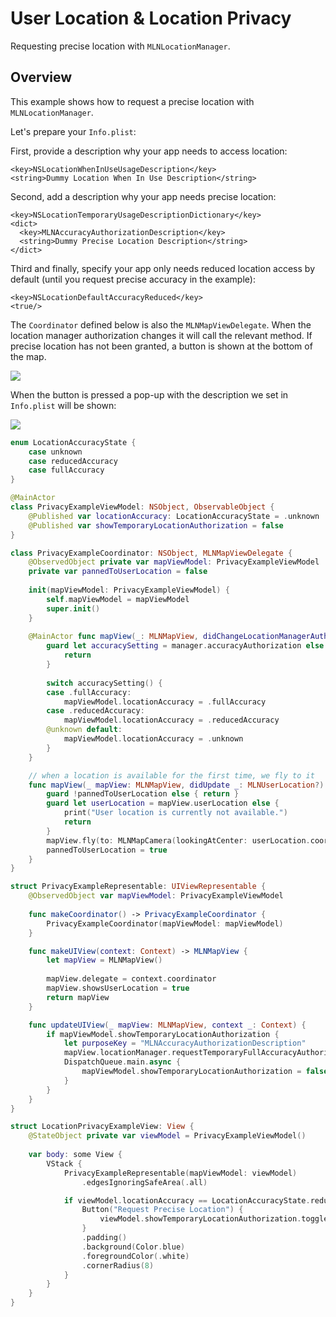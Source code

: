 # User Location & Location Privacy

Requesting precise location with ``MLNLocationManager``.

## Overview

This example shows how to request a precise location with ``MLNLocationManager``.

Let's prepare your `Info.plist`:

First, provide a description why your app needs to access location:

```plist
<key>NSLocationWhenInUseUsageDescription</key>
<string>Dummy Location When In Use Description</string>
```

Second, add a description why your app needs precise location:

```plist
<key>NSLocationTemporaryUsageDescriptionDictionary</key>
<dict>
  <key>MLNAccuracyAuthorizationDescription</key>
  <string>Dummy Precise Location Description</string>
</dict>
```

Third and finally, specify your app only needs reduced location access by default (until you request precise accuracy in the example):

```plist
<key>NSLocationDefaultAccuracyReduced</key>
<true/>
```

The `Coordinator` defined below is also the ``MLNMapViewDelegate``. When the location manager authorization changes it will call the relevant method. If precise location has not been granted, a button is shown at the bottom of the map.

![](ImpreciseLocation.png)

When the button is pressed a pop-up with the description we set in `Info.plist` will be shown:

![](PreciseLocationRequestPopup.png)

<!-- include-example(LocationPrivacyExample) -->

```swift
enum LocationAccuracyState {
    case unknown
    case reducedAccuracy
    case fullAccuracy
}

@MainActor
class PrivacyExampleViewModel: NSObject, ObservableObject {
    @Published var locationAccuracy: LocationAccuracyState = .unknown
    @Published var showTemporaryLocationAuthorization = false
}

class PrivacyExampleCoordinator: NSObject, MLNMapViewDelegate {
    @ObservedObject private var mapViewModel: PrivacyExampleViewModel
    private var pannedToUserLocation = false
    
    init(mapViewModel: PrivacyExampleViewModel) {
        self.mapViewModel = mapViewModel
        super.init()
    }
    
    @MainActor func mapView(_: MLNMapView, didChangeLocationManagerAuthorization manager: MLNLocationManager) {
        guard let accuracySetting = manager.accuracyAuthorization else {
            return
        }
        
        switch accuracySetting() {
        case .fullAccuracy:
            mapViewModel.locationAccuracy = .fullAccuracy
        case .reducedAccuracy:
            mapViewModel.locationAccuracy = .reducedAccuracy
        @unknown default:
            mapViewModel.locationAccuracy = .unknown
        }
    }

    // when a location is available for the first time, we fly to it
    func mapView(_ mapView: MLNMapView, didUpdate _: MLNUserLocation?) {
        guard !pannedToUserLocation else { return }
        guard let userLocation = mapView.userLocation else {
            print("User location is currently not available.")
            return
        }
        mapView.fly(to: MLNMapCamera(lookingAtCenter: userLocation.coordinate, altitude: 100_000, pitch: 0, heading: 0))
        pannedToUserLocation = true
    }
}

struct PrivacyExampleRepresentable: UIViewRepresentable {
    @ObservedObject var mapViewModel: PrivacyExampleViewModel
    
    func makeCoordinator() -> PrivacyExampleCoordinator {
        PrivacyExampleCoordinator(mapViewModel: mapViewModel)
    }

    func makeUIView(context: Context) -> MLNMapView {
        let mapView = MLNMapView()
        
        mapView.delegate = context.coordinator
        mapView.showsUserLocation = true
        return mapView
    }

    func updateUIView(_ mapView: MLNMapView, context _: Context) {
        if mapViewModel.showTemporaryLocationAuthorization {
            let purposeKey = "MLNAccuracyAuthorizationDescription"
            mapView.locationManager.requestTemporaryFullAccuracyAuthorization?(withPurposeKey: purposeKey)
            DispatchQueue.main.async {
                mapViewModel.showTemporaryLocationAuthorization = false
            }
        }
    }
}

struct LocationPrivacyExampleView: View {
    @StateObject private var viewModel = PrivacyExampleViewModel()
    
    var body: some View {
        VStack {
            PrivacyExampleRepresentable(mapViewModel: viewModel)
                .edgesIgnoringSafeArea(.all)

            if viewModel.locationAccuracy == LocationAccuracyState.reducedAccuracy {
                Button("Request Precise Location") {
                    viewModel.showTemporaryLocationAuthorization.toggle()
                }
                .padding()
                .background(Color.blue)
                .foregroundColor(.white)
                .cornerRadius(8)
            }
        }
    }
}
```